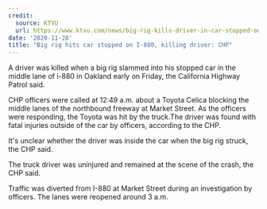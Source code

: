 ```yaml
---
credit:
  source: KTVU
  url: https://www.ktvu.com/news/big-rig-kills-driver-in-car-stopped-on-i-880-freeway
date: '2020-11-28'
title: "Big rig hits car stopped on I-880, killing driver: CHP"
---
```

A driver was killed when a big rig slammed into his stopped car in the middle lane of i-880 in Oakland early on Friday, the California Highway Patrol said.

CHP officers were called at 12:49 a.m. about a Toyota Celica blocking the middle lanes of the northbound freeway at Market Street. As the officers were responding, the Toyota was hit by the truck.The driver was found with fatal injuries outside of the car by officers, according to the CHP.

It's unclear whether the driver was inside the car when the big rig struck, the CHP said. 

The truck driver was uninjured and remained at the scene of the crash, the CHP said.

Traffic was diverted from I-880 at Market Street during an investigation by officers. The lanes were reopened around 3 a.m.
